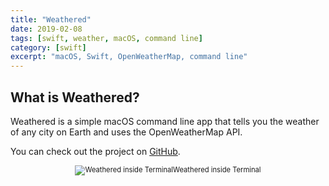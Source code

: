 ```yaml
---
title: "Weathered"
date: 2019-02-08
tags: [swift, weather, macOS, command line]
category: [swift]
excerpt: "macOS, Swift, OpenWeatherMap, command line"
---
```


## What is Weathered?

Weathered is a simple macOS command line app that tells you the weather of any city on Earth and uses the OpenWeatherMap API.

You can check out the project on [GitHub](https://github.com/nbolar/Command-Line-Weather).

<div style="width:image width px; font-size:80%; text-align:center;"><img src="{{ site.url }}{{ site.baseurl }}/images/weathered.png" alt="Weathered inside Terminal" width="width" height="height" style="padding-bottom:0.5em;" />Weathered inside Terminal</div>
